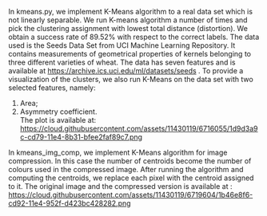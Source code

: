 In kmeans.py, we implement K-Means algorithm to a real data set which is not linearly separable.
We run K-means algorithm a number of times and pick the clustering assignment with lowest 
total distance (distortion). We obtain a success rate of 89.52% with respect to the correct labels.
The data used is the Seeds Data Set from UCI Machine Learning Repository. It contains measurements 
of geometrical properties of kernels belonging to three different varieties of wheat. The data has
seven features and is available at https://archive.ics.uci.edu/ml/datasets/seeds .
To provide a visualization of the clusters, we also run K-Means on the data set
with two selected features, namely: 
1) Area;
2) Asymmetry coefficient.  
The plot is available at:
https://cloud.githubusercontent.com/assets/11430119/6716055/1d9d3a9c-cd79-11e4-8b31-bfee2faf89c7.png

In kmeans_img_comp, we implement K-Means algorithm for image compression. In this case the number of 
centroids become the number of colours used in the compressed image. After running the algorithm 
and computing the centroids, we replace each pixel with the centroid assigned to it. The original image 
and the compressed version is available at :
https://cloud.githubusercontent.com/assets/11430119/6719604/1b46e8f6-cd92-11e4-952f-d423bc428282.png
